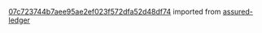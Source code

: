 [07c723744b7aee95ae2ef023f572dfa52d48df74](https://github.com/insolar/assured-ledger/commit/07c723744b7aee95ae2ef023f572dfa52d48df74) imported from [assured-ledger](https://github.com/insolar/assured-ledger)
